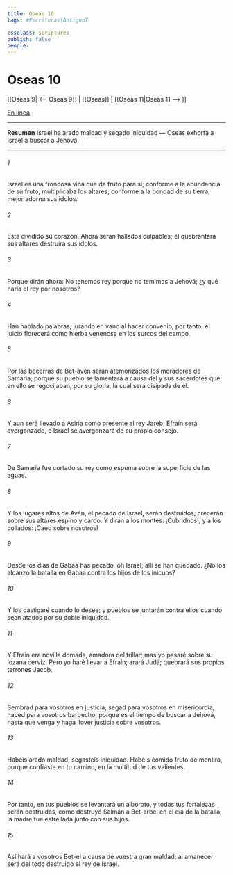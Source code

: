 ```yaml
---
title: Oseas 10
tags: #Escrituras\AntiguoT

cssclass: scriptures
publish: false
people:
---
```


# Oseas 10
[[Oseas 9| <-- Oseas 9]] | [[Oseas]] | [[Oseas 11|Oseas 11 --> ]]

[En línea](https://churchofjesuschrist.org/study/scriptures/ot/hosea/10?lang=spa)

---
__Resumen__
Israel ha arado maldad y segado iniquidad — Oseas exhorta a Israel a buscar a Jehová.

---
###### 1 
Israel es una frondosa viña que da fruto para sí; conforme a la abundancia de su fruto, multiplicaba los altares; conforme a la bondad de su tierra, mejor adorna sus ídolos.

###### 2 
Está dividido su corazón. Ahora serán hallados culpables; él quebrantará sus altares  destruirá sus ídolos.

###### 3 
Porque dirán ahora: No tenemos rey porque no temimos a Jehová; ¿y qué haría el rey por nosotros?

###### 4 
Han hablado palabras, jurando en vano al hacer convenio; por tanto, el juicio florecerá como hierba venenosa en los surcos del campo.

###### 5 
Por las becerras de Bet-avén serán atemorizados los moradores de Samaria; porque su pueblo se lamentará a causa del  y  sus sacerdotes que en ello se regocijaban, por su gloria, la cual será disipada de él.

###### 6 
Y aun será llevado a Asiria como presente al rey Jareb; Efraín será avergonzado, e Israel se avergonzará de su propio consejo.

###### 7 
De Samaria fue cortado su rey como espuma sobre la superficie de las aguas.

###### 8 
Y los lugares altos de Avén, el pecado de Israel, serán destruidos; crecerán sobre sus altares espino y cardo. Y dirán a los montes: ¡Cubridnos!, y a los collados: ¡Caed sobre nosotros!

###### 9 
Desde los días de Gabaa has pecado, oh Israel; allí se han quedado. ¿No los alcanzó la batalla en Gabaa contra los hijos de los inicuos?

###### 10 
Y los castigaré cuando lo desee; y pueblos se juntarán contra ellos cuando sean atados por su doble iniquidad.

###### 11 
Y Efraín era novilla domada, amadora del trillar; mas yo pasaré sobre su lozana cerviz. Pero yo haré llevar  a Efraín; arará Judá; quebrará sus propios terrones Jacob.

###### 12 
Sembrad para vosotros en justicia; segad para vosotros en misericordia; haced para vosotros barbecho, porque es el tiempo de buscar a Jehová, hasta que venga y haga llover justicia sobre vosotros.

###### 13 
Habéis arado maldad; segasteis iniquidad. Habéis comido fruto de mentira, porque confiaste en tu camino, en la multitud de tus valientes.

###### 14 
Por tanto, en tus pueblos se levantará un alboroto, y todas tus fortalezas serán destruidas, como destruyó Salmán a Bet-arbel en el día de la batalla; la madre fue estrellada junto con sus hijos.

###### 15 
Así hará a vosotros Bet-el a causa de vuestra gran maldad; al amanecer será del todo destruido el rey de Israel.

